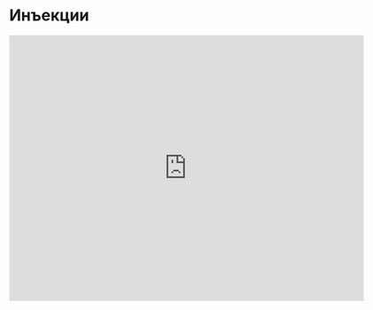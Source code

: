 # Инъекции
<iframe width="640" height="480" src="https://www.youtube.com/embed/dJkgxtmwpdw?list=PLU-TUGRFxOHj_MkCMp5LFv-AUuFMP2Opb" frameborder="0" allowfullscreen></iframe>
